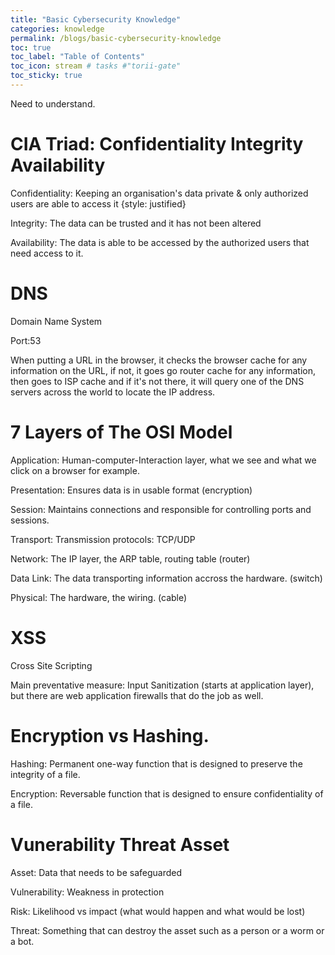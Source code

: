 ```yaml
---
title: "Basic Cybersecurity Knowledge"
categories: knowledge
permalink: /blogs/basic-cybersecurity-knowledge
toc: true
toc_label: "Table of Contents"
toc_icon: stream # tasks #"torii-gate"
toc_sticky: true
---
```


Need to understand.

# CIA Triad: Confidentiality Integrity Availability

Confidentiality: Keeping an organisation's data private & only authorized users are able to access it {style: justified}

Integrity: The data can be trusted and it has not been altered

Availability: The data is able to be accessed by the authorized users that need access to it.

# DNS

Domain Name System

Port:53

When putting a URL in the browser, it checks the browser cache for any information on the URL, if not, it goes go router cache for any information, then goes to ISP cache and if it's not there, it will query one of the DNS servers across the world to locate the IP address.

# 7 Layers of The OSI Model

Application: Human-computer-Interaction layer, what we see and what we click on a browser for example.

Presentation: Ensures data is in usable format (encryption)

Session: Maintains connections and responsible for controlling ports and sessions.

Transport: Transmission protocols: TCP/UDP

Network: The IP layer, the ARP table, routing table (router)

Data Link: The data transporting information accross the hardware. (switch)

Physical: The hardware, the wiring. (cable)

# XSS

Cross Site Scripting

Main preventative measure: Input Sanitization (starts at application layer), but there are web application firewalls that do the job as well.

# Encryption vs Hashing.

Hashing: Permanent one-way function that is designed to preserve the integrity of a file.

Encryption: Reversable function that is designed to ensure confidentiality of a file.

# Vunerability Threat Asset

Asset: Data that needs to be safeguarded

Vulnerability: Weakness in protection

Risk: Likelihood vs impact (what would happen and what would be lost)

Threat: Something that can destroy the asset such as a person or a worm or a bot.

